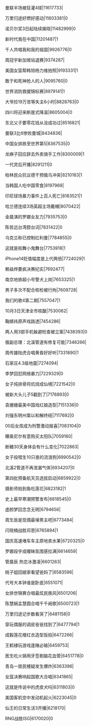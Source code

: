曼联半场被狂灌4球|11617733|

万里归途好燃好感动|11603381|0

诺贝尔奖3日起陆续揭晓|11482999|0

新时代我在中国|11201487|1

千人共唱我和我的祖国|9926776|0

周冠宇新加坡站退赛|9374287|

美国女篮帮韩旭杨力维拍照|9193331|1

敢于和死神抢人的人|9095760|0

世界消防救援锦标赛|8979141|1

大爷捡19万苦等失主6小时|8828763|0

四川将迎来断崖式降温|8605004|0

东北父子要零花钱从没成功过|8516821|

曼联3比6惨败曼城|8434836|

中国女排跌至世界第5|8367535|0

龙麻子回应辞去外卖骑手工作|8300009|1

一代灵后开播|8291211|0

柏林民众抗议德干预俄乌冲突|8210183|1

当韩国人吃中国零食|8197969|

印尼球场暴力事件上百人死亡|8183521|1

哈兰德连续3场英超主场戴帽|8070422|

金晨演的罗娜女友力|7935753|0

陈哲远台湾腔台词|7831422|0

乌克兰称已控制红利曼|7784855|0

这就是街舞小鬼舞台|7753918|1

iPhone14贬值幅度是上代两倍|7724029|1

赖益烨要疯决赛纪实|7692477|

南京地铁超小号警犬上岗|7653325|1

男子多次不配合核检被行拘|7609728|

我们的歌4第二期|7557047|1

10月3日天津全市核酸|7530062|

鞠婧祎原声戏路透|7454286|

两人用3部手机躲避检查被立案|7438393|0

俄副总理：北溪管道有修复可能|7346266|

周传雄陆虎合唱黄昏好好听|7331890|1

石家庄4.3级地震|7274094|

李梦回怼网络暴力|7229329|0

女子炖排骨将炕烧成仙境|7221542|0

被新大头儿子5戳到了|7176893|0

袁姗姗最美中国戏红娘造型|7151336|0

刘强东明州案以和解终结|7117692|0

00后女孩成为刑警激动报喜|7083104|0

曝奥尼尔有意购买太阳队|7059160|

断糖30天身体会有什么变化|7022863|

女子投喂生10只崽的流浪狗|6990542|0

北溪2管道不再泄漏气体|6934207|0

第四批预备航天员选拔启动|6859922|0

摄影师拍到鱼吃莲花|6823182|1

史上最早寒潮预警发布|6818545|0

虚颜梦回念念无明|6794656|

周生辰是现偶最壕男主吧|6773484|

闫晓楠战胜邓恩|6765894|1

国庆高速堵车车主原地卖水果|6720325|0

罗娜段宇成暧昧氛围感拉满|6614659|

管晨辰 热恋冰激凌|6601263|

桃子姐回娘家看望爸妈了|6583596|

代号大本钟谁是卧底|6551071|

女排世锦赛合唱最炫民族风|6501206|

陈慧娴孟慧圆合唱千千阙歌|6500723|1

万里归途记步数看哭了|6481158|0

穿玩偶服的调皮爸爸找到了|6477794|1

成毅莲花楼红衣造型饭拍|6472266|

王鹤棣玩游戏逢赌必输|6459753|

医生吃火锅用牙签剔脑花血管|6451778|0

青岛一居民楼疑发生爆炸|6363396|

女篮决赛响起国歌大合唱|6341865|

这就是传说中的虎皮犬吗|6311803|0

美国客机空中发动机起火|6223045|0

仙王的日常生活3开播|6218170|

RNG战胜ISG|6170020|0

